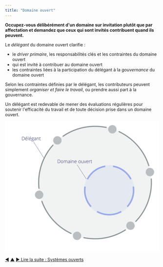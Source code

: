 ```yaml
---
title: "Domaine ouvert"
---
```



<strong>Occupez-vous délibérément d'un domaine sur invitation plutôt que par affectation et demandez que ceux qui sont invités contribuent quand ils peuvent.</strong>

Le <dfn data-info="Délégant: Un individu ou un groupe déléguant la responsabilité d'un domaine à autrui.">délégant</dfn> du domaine ouvert clarifie :

- le <dfn data-info="Driver Primaire: Le driver primaire d'un domaine est le driver principal auquel les personnes responsables de ce domaine répondent.">driver primaire</dfn>, les responsabilités clés et les contraintes du domaine ouvert
- qui est invité à contribuer au domaine ouvert
- les contraintes liées à la participation du délégant à la <dfn data-info="Gouvernance: Le processus de fixer des objectifs et de prendre et de modifier des décisions qui guident les gens pour les atteindre.">gouvernance</dfn> du domaine ouvert

Selon les contraintes définies par le délégant, les contributeurs peuvent simplement <dfn data-info="Opérations: Faire le travail et organiser les activités du quotidien selon les contraintes définies par la gouvernance.">organiser et faire le travail</dfn>, ou prendre aussi part à la gouvernance.

Un délégant est redevable de mener des évaluations régulières pour soutenir l'efficacité du travail et de toute décision prise dans un domaine ouvert.

![Domaine ouvert](img/structural-patterns/open-domain.png)

<div class="bottom-nav">
<a href="helping-team.html" title="Retour à : Équipe de soutien">◀</a> <a href="building-organizations.html" title="Remonter: Construire les organisations">▲</a> <a href="open-systems.html" title="">▶ Lire la suite : Systèmes ouverts</a>
</div>


<script type="text/javascript">
Mousetrap.bind('g n', function() {
    window.location.href = 'open-systems.html';
    return false;
});
</script>

